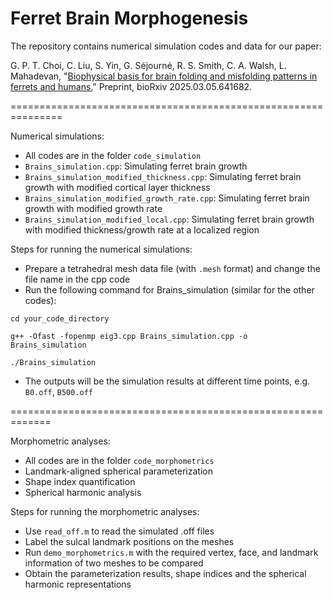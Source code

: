 # Ferret Brain Morphogenesis

The repository contains numerical simulation codes and data for our paper:

G. P. T. Choi, C. Liu, S. Yin, G. Séjourné, R. S. Smith, C. A. Walsh, L. Mahadevan,
"[Biophysical basis for brain folding and misfolding patterns in ferrets and humans.](https://doi.org/10.1101/2025.03.05.641682)"
Preprint, bioRxiv 2025.03.05.641682. 

===============================================================

Numerical simulations:
* All codes are in the folder `code_simulation`
* `Brains_simulation.cpp`: Simulating ferret brain growth
* `Brains_simulation_modified_thickness.cpp`: Simulating ferret brain growth with modified cortical layer thickness
* `Brains_simulation_modified_growth_rate.cpp`: Simulating ferret brain growth with modified growth rate
* `Brains_simulation_modified_local.cpp`: Simulating ferret brain growth with modified thickness/growth rate at a localized region

Steps for running the numerical simulations:
* Prepare a tetrahedral mesh data file (with `.mesh` format) and change the file name in the cpp code
* Run the following command for Brains_simulation (similar for the other codes):
  
`cd your_code_directory`

`g++ -Ofast -fopenmp eig3.cpp Brains_simulation.cpp -o Brains_simulation`

`./Brains_simulation`

* The outputs will be the simulation results at different time points, e.g. `B0.off`, `B500.off` 
  
=============================================================

Morphometric analyses:
* All codes are in the folder `code_morphometrics`
* Landmark-aligned spherical parameterization
* Shape index quantification
* Spherical harmonic analysis

Steps for running the morphometric analyses:
* Use `read_off.m` to read the simulated .off files
* Label the sulcal landmark positions on the meshes
* Run `demo_morphometrics.m` with the required vertex, face, and landmark information of two meshes to be compared
* Obtain the parameterization results, shape indices and the spherical harmonic representations
